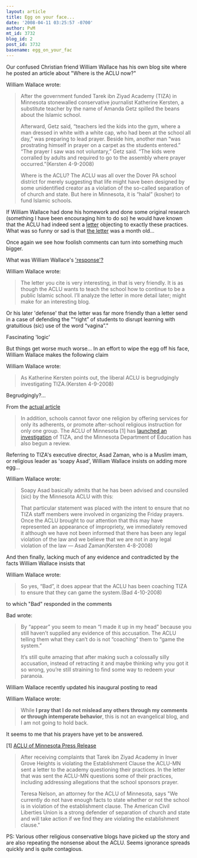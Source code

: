 ```yaml
---
layout: article
title: Egg on your face...
date: '2008-04-11 03:25:57 -0700'
author: PvM
mt_id: 3732
blog_id: 2
post_id: 3732
basename: egg_on_your_fac
---
```

Our confused Christian friend William Wallace has his own blog site where he posted an article about "Where is the ACLU now?"

William Wallace wrote:

> After the government funded Tarek ibn Ziyad Academy (TIZA) in Minnesota stonewalled conservative journalist Katherine Kersten, a substitute teacher by the name of Amanda Getz spilled the beans about the Islamic school.
> 
> Afterward, Getz said, “teachers led the kids into the gym, where a man dressed in white with a white cap, who had been at the school all day,” was preparing to lead prayer. Beside him, another man “was prostrating himself in prayer on a carpet as the students entered.”
> “The prayer I saw was not voluntary,” Getz said. “The kids were corralled by adults and required to go to the assembly where prayer occurred.”(Kersten 4-9-2008)
> 
> Where is the ACLU? The ACLU was all over the Dover PA school district for merely suggesting that life might have been designed by some unidentified creator as a violation of the so-called separation of of church and state. But here in Minnesota, it is “halal” (kosher) to fund Islamic schools.

If William Wallace had done his homework and done some original research (something I have been encouraging him to do so) he would have known that the ACLU had indeed sent a [letter](http://badidea.wordpress.com/2008/04/10/why-where-is-the-aclu-often-ends-in-intellectual-tragedy/) objecting to exactly these practices. What  was so funny or sad is that [the letter](http://www.aclu-mn.org/downloads/LettertoTarekAcademy.pdf) was a month old...

Once again we see how foolish comments can turn into something much bigger.

What was William Wallace's ['response'?](http://badidea.wordpress.com/2008/04/10/why-where-is-the-aclu-often-ends-in-intellectual-tragedy/)

William Wallace wrote:

> The letter you cite is very interesting, in that is very friendly. It is as though the ACLU wants to teach the school how to continue to be a public Islamic school.  I’ll analyze the letter in more detail later; might make for an interesting blog.

Or his later 'defense' that the letter was far more friendly than a letter send in a case of defending the "“right” of students to disrupt learning with gratuitious (sic) use of the word “vagina”."

Fascinating 'logic'

But things get worse much worse... In an effort to wipe the egg off his face, William Wallace makes the following claim

William Wallace wrote:

> As Katherine Kersten points out, the liberal ACLU is begrudgingly investigating TIZA.(Kersten 4-9-2008)

Begrudgingly?... 

From the [actual article](http://www.startribune.com/local/17406054.html)

> In addition, schools cannot favor one religion by offering services for only its adherents, or promote after-school religious instruction for only one group. The ACLU of Minnesota \[1\] has [launched an investigation](http://www.aclu-mn.org/home/news/aclumnopensinvestigationof.htm) of TIZA, and the Minnesota Department of Education has also begun a review. 

Referring to TIZA's executive director, Asad Zaman, who is a Muslim imam, or religious leader as 'soapy Asad', William Wallace insists on adding more egg...

William Wallace wrote:

> Soapy Asad basically admits that he has been advised and counsiled (sic) by the Minnesota ACLU with this:
> 
> That particular statement was placed with the intent to ensure that no TIZA staff members were involved in organizing the Friday prayers. Once the ACLU brought to our attention that this may have represented an appearance of impropriety, we immediately removed it although we have not been informed that there has been any legal violation of the law and we believe that we are not in any legal violation of the law — Asad Zaman(Kersten 4-8-2008)

And then finally, lacking much of any evidence and contradicted by the facts William Wallace insists that

William Wallace wrote:

> So yes, “Bad”, it does appear that the ACLU has been coaching TIZA to ensure that they can game the system.(Bad 4-10-2008)

to which "Bad" responded in the comments

Bad wrote:

> By “appear” you seem to mean “I made it up in my head” because you still haven’t supplied any evidence of this accusation. The ACLU telling them what they can’t do is not “coaching” them to “game the system.”
> 
> It’s still quite amazing that after making such a colossally silly accusation, instead of retracting it and maybe thinking why you got it so wrong, you’re still straining to find some way to redeem your paranoia.

William Wallace recently updated his inaugural posting to read 

William Wallace wrote:

> While **I pray that I do not mislead any others through my comments or through intemperate behavior**, this is not an evangelical blog, and I am not going to hold back.

 

It seems to me that his prayers have yet to be answered.

\[1\] [ACLU of Minnesota Press Release](http://www.aclu-mn.org/home/news/aclumnopensinvestigationof.htm)

> After receiving complaints that Tarek ibn Ziyad Academy in Inver Grove Heights is violating the Establishment Clause the ACLU-MN sent a letter to the academy questioning their practices. In the letter that was sent the ACLU-MN questions some of their practices, including addressing allegations that the school sponsors prayer.
> 
> Teresa Nelson, an attorney for the ACLU of Minnesota, says "We currently do not have enough facts to state whether or not the school is in violation of the establishment clause. The American Civil Liberties Union is a strong defender of separation of church and state and will take action if we find they are violating the establishment clause."

PS: Various other religious conservative blogs have picked up the story and are also repeating the nonsense about the ACLU. Seems ignorance spreads quickly and is quite contagious.
